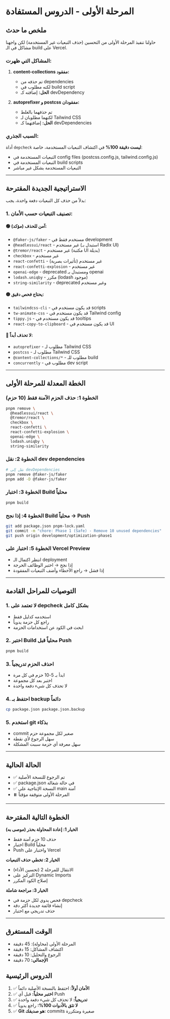 # المرحلة الأولى - الدروس المستفادة

## ملخص ما حدث

حاولنا تنفيذ المرحلة الأولى من التحسين (حذف التبعيات غير المستخدمة) لكن واجهنا مشاكل في الـ build على Vercel.

### المشاكل التي ظهرت:

1. **content-collections مفقود:**
   - تم حذفه من dependencies
   - لكنه مطلوب في build script
   - **الحل:** إضافته كـ devDependency

2. **autoprefixer و postcss مفقودان:**
   - تم حذفهما بالغلط
   - لكنهما مطلوبان لـ Tailwind CSS
   - **الحل:** إضافتهما كـ devDependencies

### السبب الجذري:

أداة `depcheck` **ليست دقيقة 100%** في اكتشاف التبعيات المستخدمة، خاصة:
- التبعيات المستخدمة في config files (postcss.config.js, tailwind.config.js)
- التبعيات المستخدمة في build scripts
- التبعيات المستخدمة بشكل غير مباشر

---

## الاستراتيجية الجديدة المقترحة

بدلاً من حذف كل التبعيات دفعة واحدة، يجب:

### 1. تصنيف التبعيات حسب الأمان:

#### 🟢 آمن للحذف (مؤكد):
- `@faker-js/faker` - مستخدم فقط في development
- `@headlessui/react` - غير مستخدم (استبدل بـ Radix UI)
- `@tremor/react` - غير مستخدم (مكتبة UI بديلة)
- `checkbox` - غير مستخدم
- `react-confetti` - غير مستخدم (تأثيرات بصرية)
- `react-confetti-explosion` - غير مستخدم
- `openai-edge` - deprecated ومستبدل بـ openai
- `lodash.uniqby` - مكرر (lodash موجود)
- `string-similarity` - deprecated وغير مستخدم

#### 🟡 يحتاج فحص دقيق:
- `tailwindcss-cli` - قد يكون مستخدم في scripts
- `tw-animate-css` - قد يكون مستخدم في Tailwind config
- `tippy.js` - قد يكون مستخدم في tooltips
- `react-copy-to-clipboard` - قد يكون مستخدم في UI

#### 🔴 لا تحذف أبداً:
- `autoprefixer` - مطلوب لـ Tailwind CSS
- `postcss` - مطلوب لـ Tailwind CSS
- `@content-collections/*` - مطلوب للـ build
- `concurrently` - مطلوب في dev script

---

## الخطة المعدلة للمرحلة الأولى

### الخطوة 1: حذف الحزم الآمنة فقط (10 حزم)

```bash
pnpm remove \
  @headlessui/react \
  @tremor/react \
  checkbox \
  react-confetti \
  react-confetti-explosion \
  openai-edge \
  lodash.uniqby \
  string-similarity
```

### الخطوة 2: نقل dev dependencies

```bash
# نقل إلى devDependencies
pnpm remove @faker-js/faker
pnpm add -D @faker-js/faker
```

### الخطوة 3: اختبار Build محلياً

```bash
pnpm build
```

### الخطوة 4: إذا نجح Build محلياً → Push

```bash
git add package.json pnpm-lock.yaml
git commit -m "chore: Phase 1 (Safe) - Remove 10 unused dependencies"
git push origin development/optimization-phase1
```

### الخطوة 5: اختبار على Vercel Preview

- انتظر اكتمال الـ deployment
- إذا نجح → اختبر الوظائف الحرجة
- إذا فشل → راجع الأخطاء وأضف التبعيات المفقودة

---

## التوصيات للمراحل القادمة

### 1. لا تعتمد على depcheck بشكل كامل
- استخدمه كدليل فقط
- راجع كل حزمة يدوياً
- ابحث في الكود عن استخدامات الحزمة

### 2. اختبر Build محلياً قبل Push
```bash
pnpm build
```

### 3. احذف الحزم تدريجياً
- ابدأ بـ 5-10 حزم في كل مرة
- اختبر بعد كل مجموعة
- لا تحذف كل شيء دفعة واحدة

### 4. احتفظ بـ backup دائماً
```bash
cp package.json package.json.backup
```

### 5. استخدم git بذكاء
- commit صغير لكل مجموعة حزم
- سهل الرجوع لأي نقطة
- سهل معرفة أي حزمة سببت المشكلة

---

## الحالة الحالية

- ✅ تم الرجوع للنسخة الأصلية
- ✅ package.json في حالة شغالة
- ✅ النسخة الإنتاجية على main آمنة
- ⏸️ المرحلة الأولى متوقفة مؤقتاً

---

## الخطوة التالية المقترحة

**الخيار 1: إعادة المحاولة بحذر (موصى به)**
- حذف 10 حزم آمنة فقط
- اختبار Build محلياً
- Push واختبار على Vercel

**الخيار 2: تخطي حذف التبعيات**
- الانتقال للمرحلة 2 (تحسين الأداء)
- التركيز على Dynamic Imports
- إصلاح الكود المكرر

**الخيار 3: مراجعة شاملة**
- فحص يدوي لكل حزمة في depcheck
- إنشاء قائمة جديدة أكثر دقة
- حذف تدريجي مع اختبار

---

## الوقت المستغرق

- المرحلة الأولى (محاولة): 45 دقيقة
- اكتشاف المشاكل: 15 دقيقة
- الرجوع والتحليل: 10 دقيقة
- **الإجمالي:** 70 دقيقة

## الدروس الرئيسية

1. ✅ **الأمان أولاً:** احتفظ بالنسخة الأصلية دائماً
2. ✅ **اختبر محلياً:** قبل أي Push
3. ✅ **تدريجياً:** لا تحذف كل شيء دفعة واحدة
4. ✅ **لا تثق بالأدوات 100%:** راجع يدوياً
5. ✅ **Git هو صديقك:** commits صغيرة ومتكررة
